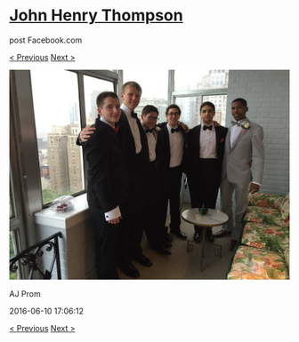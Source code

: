 # [John Henry Thompson](../README.md)
post Facebook.com

[< Previous](2016-06-10-33.md) [Next >](2016-06-10-35.md)

[![](../media/2016-06-10/AJ-Prom-32.jpg)](../README.md)

AJ Prom

2016-06-10 17:06:12

[< Previous](2016-06-10-33.md) [Next >](2016-06-10-35.md)